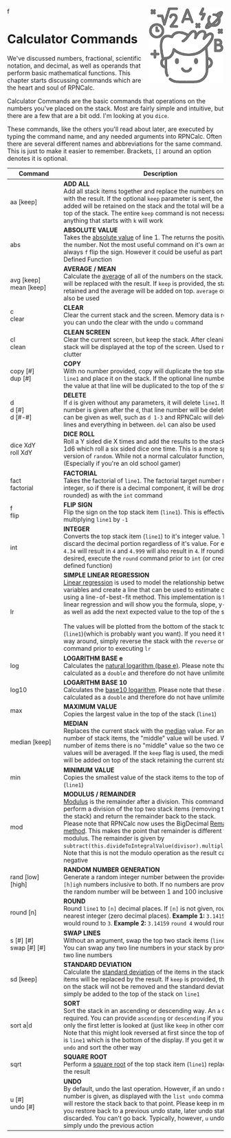 f<img align="right" width="175" src="../Images/CalcCommands.png">

# Calculator Commands

We've discussed numbers, fractional, scientific notation, and decimal, as well as operands that perform basic mathematical functions.  This chapter starts discussing commands which are the heart and soul of RPNCalc.

Calculator Commands are the basic commands that operations on the numbers you've placed on the stack.  Most are fairly simple and intuitive, but there are a few that are a bit odd.  I'm looking at you `dice`.

These commands, like the others you'll read about later, are executed by typing the command name, and any needed arguments into RPNCalc.  Often there are several different names and abbreviations for the same command.  This is just to make it easier to remember.  Brackets, `[]` around an option denotes it is optional.

|<div style="width:110px">Command</div>|Description|
|-------|-----------|
|aa [keep]| **ADD ALL**<br>Add all stack items together and replace the numbers on the stack with the result.  If the optional `keep` parameter is sent, the elements added will be retained on the stack and the total will be added to the top of the stack.  The entire `keep` command is not necessary, anything that starts with `k` will work|
|abs| **ABSOLUTE VALUE**<br>Takes the [absolute value](https://en.wikipedia.org/wiki/Absolute_value#:~:text=In%20mathematics%2C%20the%20absolute%20value,and%20%7C0%7C%20%3D%200) of line 1.  The returns the positive value of the number.  Not the most useful command on it's own as you can always `f` flip the sign.  However it could be useful as part of a User Defined Function|
|avg [keep]<br>mean [keep]|**AVERAGE / MEAN**<br>Calculate the [average](https://en.wikipedia.org/wiki/Average) of all of the numbers on the stack.  The stack will be replaced with the result.  If `keep` is provided, the stack will be retained and the average will be added on top. `average` or `mean` can also be used|
|c <br> clear| **CLEAR**<br>Clear the current stack and the screen.  Memory data is retained and you can undo the clear with the undo `u` command|
|cl <br> clean| **CLEAN SCREEN**<br>Clear the current screen, but keep the stack.  After cleaning, the stack will be displayed at the top of the screen.  Used to remove the clutter|
|copy [#] <br> dup [#]|**COPY**<br>With no number provided, copy will duplicate the top stack item / `line1` and place it on the stack.  If the optional line number is given, the value at that line will be duplicated to the top of the stack|
|d<br>d [#]<br>d [#-#]| **DELETE**<br>If `d` is given without any parameters, it will delete `line1`.  If a line number is given after the `d`, that line number will be deleted.  A range can be given as well, such as `d 1-3` and RPNCalc will delete those lines and everything in between.  `del` can also be used|
|dice XdY<br>roll XdY| **DICE ROLL**<br>Roll a Y sided die X times and add the results to the stack.  Default is 1d6 which roll a six sided dice one time. This is a more specific version of `random`. While not a normal calculator function, it's fun! (Especially if you're an old school gamer)|
|fact <br>factorial| **FACTORIAL**<br>Takes the factorial of `line1`. The factorial target number must be an integer, so if there is a decimal component, it will be dropped (not rounded) as with the `int` command|
|f <br> flip | **FLIP SIGN**<br>Flip the sign on the top stack item (`line1`). This is effectively multiplying `line1` by `-1`|
|int| **INTEGER**<br>Converts the top stack item (`line1`) to it's integer value.  This will discard the decimal portion regardless of it's value.  For example: `4.34` will result in `4` and `4.999` will also result in `4`. If rounding is desired, execute the `round` command prior to `int` (or create a user defined function)|
|lr| **SIMPLE LINEAR REGRESSION**<br>[Linear regression](https://www.graphpad.com/guides/the-ultimate-guide-to-linear-regression) is used to model the relationship between two variables and create a line that can be used to estimate other values using a line-of-best-fit method. This implementation is for simple linear regression and will show you the formula, slope, y-intercept as well as add the next expected value to the top of the stack.<br><br>The values will be plotted from the bottom of the stack to the top (`line1`)(which is probably want you want).  If you need it the other way around, simply reverse the stack with the `reverse` or `rev` command prior to executing `lr`|
|log|**LOGARITHM BASE e**<br>Calculates the [natural logarithm (base e)](https://en.wikipedia.org/wiki/Natural_logarithm). Please note that these are calculated as a `double` and therefore do not have unlimited precision|
|log10|**LOGARITHM BASE 10**<br>Calculates the [base10 logarithm](https://en.wikipedia.org/wiki/Common_logarithm). Please note that these are calculated as a `double` and therefore do not have unlimited precision|
|max|**MAXIMUM VALUE**<br>Copies the largest value in the top of the stack (`line1`)|
|median [keep]|**MEDIAN**<br>Replaces the current stack with the [median](https://en.wikipedia.org/wiki/Median) value. For an odd number of stack items, the "middle" value will be used.  With an even number of items there is no "middle" value so the two center most values will be averaged. If the `keep` flag is used, the median value will be added on top of the stack retaining the current stack values|
|min|**MINIMUM VALUE**<br>Copies the smallest value of the stack items to the top of the stack (`line1`)|
|mod| **MODULUS / REMAINDER**<br>[Modulus](en.wikipedia.org/wiki/Modular_arithmetic) is the remainder after a division.  This command will perform a division of the top two stack items (removing them from the stack) and return the remainder back to the stack. <br>Please note that RPNCalc now uses the BigDecimal [Remainder method](https://docs.oracle.com/javase/8/docs/api/java/math/BigDecimal.html#:~:text=1.5-,remainder,-public%C2%A0BigDecimal%C2%A0remainder(BigDecimal%C2%A0divisor)). This makes the point that remainder is different than modulus. The remainder is given by `subtract(this.divideToIntegralValue(divisor).multiply(divisor))` Note that this is not the modulo operation as the result can be negative|
|rand [low] \[high] | **RANDOM NUMBER GENERATION**<br>Generate a random integer number between the provided `[l]ow` and `[h]igh` numbers inclusive to both.  If no numbers are provided, then the random number will be between 1 and 100 inclusive|
|round [n]| **ROUND**<br>Round `line1` to `[n]` decimal places.  If `[n]` is not given, round to the nearest integer (zero decimal places).  **Example 1:** `3.14159` `round` would round to `3`.  **Example 2:** `3.14159` `round 4` would round to `3.1416`|
|s [#] \[#] <br> swap [#] \[#]| **SWAP LINES**<br>Without an argument, swap the top two stack items (`line1 & line2`).  You can swap any two line numbers in your stack by providing the two line numbers|
|sd [keep]|**STANDARD DEVIATION**<br>Calculate the [standard deviation](https://en.wikipedia.org/wiki/Standard_deviation) of the items in the stack.  The stack items will be replaced by the result. If `keep` is provided, the numbers on the stack will not be removed and the standard deviation will simply be added to the top of the stack on `line1`|
|sort a\|d|**SORT**<br>Sort the stack in an ascending or descending way.  An `a` or `d` is required.  You can provide `ascending` or `descending` if you like, but only the first letter is looked at (just like `keep` in other commands.) Note that this might look reversed at first since the top of the stack is `line1` which is the bottom of the display.  If you get it wrong just `undo` and sort the other way|
|sqrt| **SQUARE ROOT**<br>Perform a [square root](https://en.wikipedia.org/wiki/Square_root) of the top stack item (`line1`) replacing it with the result|
|u [#]<br> undo [#]| **UNDO**<br>By default, undo the last operation.  However, if an undo stack line number is given, as displayed with the `list undo` command, undo will restore the stack back to that point.  Please keep in mind that if you restore back to a previous undo state, later undo states will be discarded.  You can't go back. Typically, however, `u` undo is used to simply undo the previous action|
